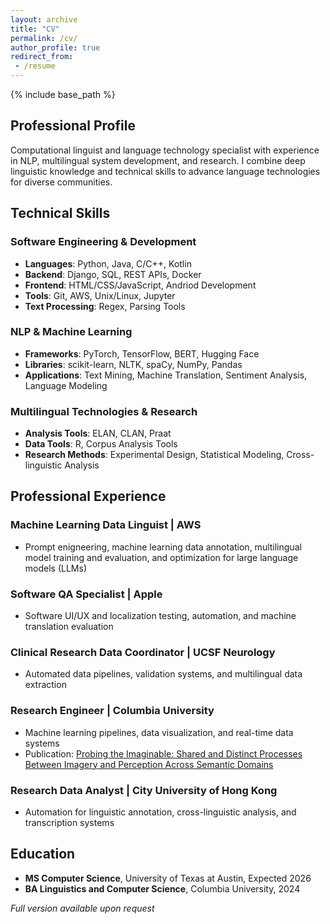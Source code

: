 ```yaml
---
layout: archive
title: "CV"
permalink: /cv/
author_profile: true
redirect_from:
 - /resume
---
```

{% include base_path %}

## Professional Profile

Computational linguist and language technology specialist with experience in NLP, multilingual system development, and research. I combine deep linguistic knowledge and technical skills to advance language technologies for diverse communities.

## Technical Skills

### Software Engineering & Development
* **Languages**: Python, Java, C/C++, Kotlin
* **Backend**: Django, SQL, REST APIs, Docker
* **Frontend**: HTML/CSS/JavaScript, Andriod Development
* **Tools**: Git, AWS, Unix/Linux, Jupyter
* **Text Processing**: Regex, Parsing Tools

### NLP & Machine Learning
* **Frameworks**: PyTorch, TensorFlow, BERT, Hugging Face
* **Libraries**: scikit-learn, NLTK, spaCy, NumPy, Pandas
* **Applications**: Text Mining, Machine Translation, Sentiment Analysis, Language Modeling

### Multilingual Technologies & Research
* **Analysis Tools**: ELAN, CLAN, Praat
* **Data Tools**: R, Corpus Analysis Tools
* **Research Methods**: Experimental Design, Statistical Modeling, Cross-linguistic Analysis

## Professional Experience

### Machine Learning Data Linguist | AWS
* Prompt enigneering, machine learning data annotation, multilingual model training and evaluation, and optimization for large language models (LLMs)

### Software QA Specialist | Apple
* Software UI/UX and localization testing, automation, and machine translation evaluation
  
### Clinical Research Data Coordinator | UCSF Neurology
* Automated data pipelines, validation systems, and multilingual data extraction

### Research Engineer | Columbia University
* Machine learning pipelines, data visualization, and real-time data systems
* Publication: [Probing the Imaginable: Shared and Distinct Processes Between Imagery and Perception Across Semantic Domains](https://journals.sagepub.com/doi/10.1177/02762366251382836)
  
### Research Data Analyst | City University of Hong Kong
* Automation for linguistic annotation, cross-linguistic analysis, and transcription systems
  
## Education
* **MS Computer Science**, University of Texas at Austin, Expected 2026
* **BA Linguistics and Computer Science**, Columbia University, 2024

*Full version available upon request*
